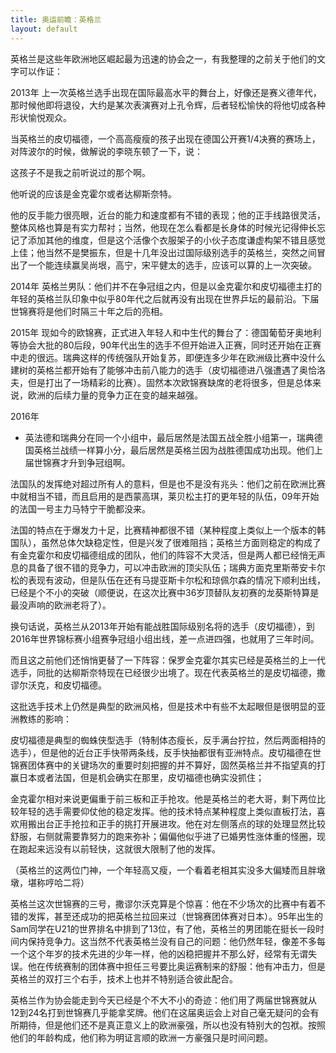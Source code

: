 ```yaml
---
title: 奥运前瞻：英格兰
layout: default
---
```


英格兰是这些年欧洲地区崛起最为迅速的协会之一，有我整理的之前关于他们的文字可以作证：

2013年
上一次英格兰选手出现在国际最高水平的舞台上，好像还是赛义德年代，那时候他即将退役，大约是某次表演赛对上孔令辉，后者轻松愉快的将他切成各种形状愉悦观众。

当英格兰的皮切福德，一个高高瘦瘦的孩子出现在德国公开赛1/4决赛的赛场上，对阵波尔的时候，做解说的李晓东顿了一下，说：

这孩子不是我之前听说过的那个啊。

他听说的应该是金克霍尔或者达柳斯奈特。

他的反手能力很亮眼，近台的能力和速度都有不错的表现；他的正手线路很灵活，整体风格也算是有实力帮衬；当然，他现在怎么看都是长身体的时候光记得伸长忘记了添加其他的维度，但是这个活像个衣服架子的小伙子态度谦虚构架不错且感觉上佳；他当然不是樊振东，但是十几年没出过国际级别选手的英格兰，突然之间冒出了一个能连续赢吴尚垠，高宁，宋平健太的选手，应该可以算的上一次突破。

2014年
英格兰男队：他们并不在争冠组之内，但是以金克霍尔和皮切福德主打的年轻的英格兰队印象中似乎80年代之后就再没有出现在世界乒坛的最前沿。下届世锦赛将是他们时隔三十年之后的亮相。

2015年
现如今的欧锦赛，正式进入年轻人和中生代的舞台了：德国葡萄牙奥地利等协会大批的80后段，90年代出生的选手不但开始进入正赛，同时还开始在正赛中走的很远。瑞典这样的传统强队开始复苏，即便连多少年在欧洲级比赛中没什么建树的英格兰都开始有了能够冲击前八能力的选手（皮切福德进八强遭遇了奥恰洛夫，但是打出了一场精彩的比赛）。固然本次欧锦赛缺席的老将很多，但是总体来说，欧洲的后续力量的竞争力正在变的越来越强。

2016年

- 英法德和瑞典分在同一个小组中，最后居然是法国五战全胜小组第一，瑞典德国英格兰战绩一样算小分，最后居然是英格兰因为战胜德国成功出现。他们上届世锦赛才升到争冠组啊。

法国队的发挥绝对超过所有人的意料，但是也不是没有兆头：他们之前在欧洲比赛中就相当不错，而且启用的是西蒙高琪，莱贝松主打的更年轻的队伍，09年开始的法国一号主力马特宁干脆都没来。

法国的特点在于爆发力十足，比赛精神都很不错（某种程度上类似上一个版本的韩国队），虽然总体欠缺稳定性，但是兴发了很难阻挡；英格兰方面则稳定的构成了有金克霍尔和皮切福德组成的团队，他们的阵容不大灵活，但是两人都已经悄无声息的具备了很不错的竞争力，可以冲击欧洲的顶尖队伍；瑞典方面克里斯蒂安卡尔松的表现有波动，但是队伍在还有马提亚斯卡尔松和琼佩尔森的情况下顺利出线，已经是个不小的突破（顺便说，在这次比赛中36岁顶替队友初赛的龙葵斯特算是最没声响的欧洲老将了）。


换句话说，英格兰从2013年开始有能战胜国际级别名将的选手（皮切福德），到2016年世界锦标赛小组赛争冠组小组出线，差一点进四强，也就用了三年时间。

而且这之前他们还悄悄更替了一下阵容：保罗金克霍尔其实已经是英格兰的上一代选手，同批的达柳斯奈特现在已经很少出境了。现在代表英格兰的是皮切福德，撒谬尔沃克，和皮切福德。

这批选手技术上仍然是典型的欧洲风格，但是技术中有些不太起眼但是很明显的亚洲教练的影响：

皮切福德是典型的蜘蛛侠型选手（特制体态瘦长，反手满台拧拉，然后两面相持的选手），但是他的近台正手快带两条线，反手快抽都很有亚洲特点。皮切福德在世锦赛团体赛中的关键场次的重要时刻把握的并不算好，固然英格兰并不指望真的打赢日本或者法国，但是机会确实在那里，皮切福德也确实没抓住；

金克霍尔相对来说更偏重于前三板和正手抢攻。他是英格兰的老大哥，剩下两位比较年轻的选手需要仰仗他的稳定发挥。他的技术特点某种程度上类似直板打法，喜欢用搬出台正手抢拉和正手的挑打开展进攻。他在对左侧落点的球的处理显然比较舒服，右侧就需要靠努力的跑来弥补；偏偏他似乎进了已婚男性涨体重的怪圈，现在跑起来远没有以前轻快，这就很大限制了他的发挥。

（英格兰的这两位门神，一个年轻高又瘦，一个看着老相其实没多大偏矮而且胖墩墩，堪称哼哈二将）

英格兰这次世锦赛的三号，撒谬尔沃克算是个惊喜：他在不少场次的比赛中有着不错的发挥，甚至还成功的把英格兰拉回来过（世锦赛团体赛对日本）。95年出生的Sam同学在U21的世界排名中排到了13位，有了他，英格兰的男团能在挺长一段时间内保持竞争力。这当然不代表英格兰没有自己的问题：他仍然年轻，像差不多每一个这个年岁的技术先进的少年一样，他的凶稳把握并不那么好，经常有无谓失误。他在传统赛制的团体赛中担任三号要比奥运赛制来的舒服：他有冲击力，但是英格兰的双打三个右手，技术上也并不特别适合彼此配合。

英格兰作为协会能走到今天已经是个不大不小的奇迹：他们用了两届世锦赛就从12到24名打到世锦赛几乎能拿奖牌。他们在这届奥运会上对自己毫无疑问的会有所期待，但是他们还不是真正意义上的欧洲豪强，所以也没有特别大的包袱。按照他们的年龄构成，他们称为明证言顺的欧洲一方豪强只是时间问题。

